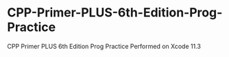 # CPP-Primer-PLUS-6th-Edition-Prog-Practice
CPP Primer PLUS 6th Edition Prog Practice
Performed on Xcode 11.3
